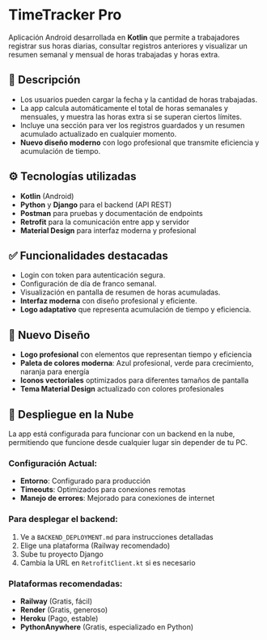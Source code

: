 # TimeTracker Pro

Aplicación Android desarrollada en **Kotlin** que permite a trabajadores registrar sus horas diarias, consultar registros anteriores y visualizar un resumen semanal y mensual de horas trabajadas y horas extra.

## 📄 Descripción

- Los usuarios pueden cargar la fecha y la cantidad de horas trabajadas.
- La app calcula automáticamente el total de horas semanales y mensuales, y muestra las horas extra si se superan ciertos límites.
- Incluye una sección para ver los registros guardados y un resumen acumulado actualizado en cualquier momento.
- **Nuevo diseño moderno** con logo profesional que transmite eficiencia y acumulación de tiempo.

## ⚙️ Tecnologías utilizadas

- **Kotlin** (Android)
- **Python** y **Django** para el backend (API REST)
- **Postman** para pruebas y documentación de endpoints
- **Retrofit** para la comunicación entre app y servidor
- **Material Design** para interfaz moderna y profesional

## ✅ Funcionalidades destacadas

- Login con token para autenticación segura.
- Configuración de día de franco semanal.
- Visualización en pantalla de resumen de horas acumuladas.
- **Interfaz moderna** con diseño profesional y eficiente.
- **Logo adaptativo** que representa acumulación de tiempo y eficiencia.

## 🎨 Nuevo Diseño

- **Logo profesional** con elementos que representan tiempo y eficiencia
- **Paleta de colores moderna**: Azul profesional, verde para crecimiento, naranja para energía
- **Iconos vectoriales** optimizados para diferentes tamaños de pantalla
- **Tema Material Design** actualizado con colores profesionales

## 🚀 Despliegue en la Nube

La app está configurada para funcionar con un backend en la nube, permitiendo que funcione desde cualquier lugar sin depender de tu PC.

### Configuración Actual:
- **Entorno**: Configurado para producción
- **Timeouts**: Optimizados para conexiones remotas
- **Manejo de errores**: Mejorado para conexiones de internet

### Para desplegar el backend:
1. Ve a `BACKEND_DEPLOYMENT.md` para instrucciones detalladas
2. Elige una plataforma (Railway recomendado)
3. Sube tu proyecto Django
4. Cambia la URL en `RetrofitClient.kt` si es necesario

### Plataformas recomendadas:
- **Railway** (Gratis, fácil)
- **Render** (Gratis, generoso)
- **Heroku** (Pago, estable)
- **PythonAnywhere** (Gratis, especializado en Python)
